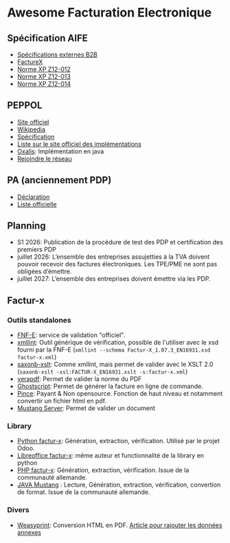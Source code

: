 # Awesome Facturation Electronique

## Spécification AIFE

- [Spécifications externes B2B](https://www.impots.gouv.fr/specifications-externes-b2b)
- [FactureX](https://fnfe-mpe.org/factur-x/)
- [Norme XP Z12-012](https://www.boutique.afnor.org/fr-fr/norme/xp-z12012/formats-et-profils-des-messages-factures-et-statuts-de-cycle-de-vie-constit/fa213344/448043)
- [Norme XP Z12-013](https://www.boutique.afnor.org/fr-fr/norme/xp-z12013/api-pour-interfacer-les-systemes-dinformations-des-entreprises-avec-les-pla/fa212532/444702)
- [Norme XP Z12-014](https://www.boutique.afnor.org/fr-fr/norme/xp-z12014/cas-dusage-b2b-applicables-dans-le-cadre-la-reforme-facture-electronique-en/fa213345/448044)

## PEPPOL

- [Site officiel](https://peppol.org/)
- [Wikipedia](https://fr.wikipedia.org/wiki/PEPPOL)
- [Spécification](https://peppol.org/documentation/technical-documentation/post-award-documentation/)
- [Liste sur le site officiel des implémentations](https://peppol.org/tools-support/links-to-software/)
- [Oxalis](https://github.com/OxalisCommunity/oxalis): Implémentation en java
- [Rejoindre le réseau](https://www.impots.gouv.fr/rejoindre-le-reseau-peppol)

## PA (anciennement PDP)

- [Déclaration](https://www.impots.gouv.fr/sites/default/files/media/1_metier/2_professionnel/EV/2_gestion/290_facturation_electronique/guide-utilisateur---demarches-simplifiees---immatriculation-pdp---2023-06.pdf)
- [Liste officielle](https://www.impots.gouv.fr/liste-des-plateformes-agreees-immatriculees-sous-reserve) 

## Planning

- S1 2026: Publication de la procédure de test des PDP et certification des premiers PDP
- juillet 2026: L’ensemble des entreprises assujetties à la TVA doivent pouvoir recevoir des factures électroniques. Les TPE/PME ne sont pas obligées d’émettre.
- juillet 2027: L’ensemble des entreprises doivent émettre via les PDP.

## Factur-x
### Outils standalones

- [FNF-E](https://services.fnfe-mpe.org/account/home): service de validation "officiel".
- [xmllint](https://manpages.debian.org/buster/libxml2-utils/xmllint.1.en.html): Outil générique de vérification, possible de l'utiliser avec le xsd fourni par la FNF-E (`xmllint --schema Factur-X_1.07.3_EN16931.xsd factur-x.xml`)
- [saxonb-xslt](https://manpages.debian.org/buster/libsaxonb-java/saxonb-xslt.1.en.html): Comme xmllint, mais permet de valider avec le XSLT 2.0 (`saxonb-xslt -xsl:FACTUR-X_EN16931.xslt -s:factur-x.xml`)
- [verapdf](https://demo.verapdf.org/): Permet de valider la norme du PDF
- [Ghostscript](https://ghostscript.com/blog/zugferd.html): Permet de générer la facture en ligne de commande.
- [Pince](https://www.princexml.com/): Payant & Non opensource. Fonction de haut niveau et notamment convertir un fichier html en pdf.
- [Mustang Server](https://mustangserver.com/validate/): Permet de valider un document

### Library

- [Python factur-x](https://github.com/akretion/factur-x): Génération, extraction, vérification. Utilisé par le projet Odoo.
- [Libreoffice factur-x](https://github.com/akretion/factur-x-libreoffice-extension): même auteur et functionnalité de la library en python
- [PHP factur-x](https://github.com/atgp/factur-x): Génération, extraction, vérification. Issue de la communauté allemande.
- [JAVA Mustang](https://www.mustangproject.org/) : Lecture, Génération, extraction, vérification, convertion de format. Issue de la communauté allemande.

### Divers

- [Weasyprint](https://weasyprint.org/): Conversion HTML en PDF. [Article pour rajouter les données annexes](https://binary-butterfly.de/artikel/factur-x-zugferd-e-invoices-with-python/)


